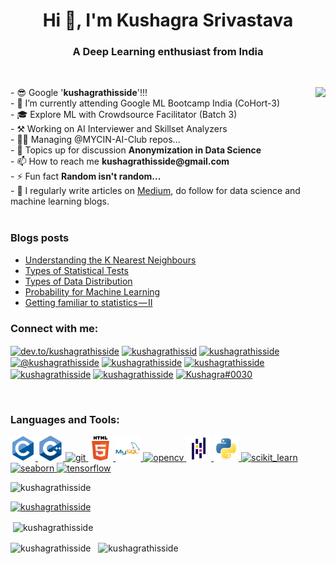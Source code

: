 <h1 align="center">Hi 👋, I'm Kushagra Srivastava</h1>
<h3 align="center">A Deep Learning enthusiast from India</h3>

[//]: # (<p align="left"> <img src="https://komarev.com/ghpvc/?username=kushagrathisside&label=Profile%20views&color=0e75b6&style=flat" alt="kushagrathisside" /> </p>)
<br>

<img src="https://github.com/kushagrathisside/kushagrathisside/blob/main/resources/ezgif.com-gif-maker.gif" height=200 align=right>
- 😎 Google '<b>kushagrathisside</b>'!!!<br>
- 🌱 I’m currently attending Google ML Bootcamp India (CoHort-3)<br>
- 🎓 Explore ML with Crowdsource Facilitator (Batch 3)<br>
- ⚒ Working on AI Interviewer and Skillset Analyzers<br>
- 👨‍💻 Managing @MYCIN-AI-Club repos...<br>
- 💬 Topics up for discussion <b>Anonymization in Data Science</b><br>
- 📫 How to reach me <b>kushagrathisside@gmail.com</b><br>
- ⚡ Fun fact <b>Random isn't random...</b><br>
- 📝 I regularly write articles on <a href="https://medium.com/@kushagrathisside)">Medium</a>, do follow for data science and machine learning blogs.<br>
<br>

### Blogs posts
<!-- BLOG-POST-LIST:START -->
- [Understanding the K Nearest Neighbours](https://medium.com/@kushagrathisside/understanding-the-k-nearest-neighbours-82ed71b59c18?source=rss-69d935b749c------2)
- [Types of Statistical Tests](https://medium.com/@kushagrathisside/types-of-statistical-tests-d295d5c5e5ae?source=rss-69d935b749c------2)
- [Types of Data Distribution](https://medium.com/@kushagrathisside/types-of-data-distribution-e106e8270cf8?source=rss-69d935b749c------2)
- [Probability for Machine Learning](https://medium.com/@kushagrathisside/probability-for-machine-learning-fe1d8a2cdc2?source=rss-69d935b749c------2)
- [Getting familiar to statistics — II](https://medium.com/@kushagrathisside/getting-familiar-to-statistics-ii-d75e9499c65b?source=rss-69d935b749c------2)
<!-- BLOG-POST-LIST:END -->

<h3 align="left">Connect with me:</h3>
<p align="left">
<a href="https://dev.to/dev.to/kushagrathisside" target="blank"><img align="center" src="https://raw.githubusercontent.com/rahuldkjain/github-profile-readme-generator/master/src/images/icons/Social/devto.svg" alt="dev.to/kushagrathisside" height="30" width="40" /></a>
<a href="https://twitter.com/kushagrathissid" target="blank"><img align="center" src="https://raw.githubusercontent.com/rahuldkjain/github-profile-readme-generator/master/src/images/icons/Social/twitter.svg" alt="kushagrathissid" height="30" width="40" /></a>
<a href="https://linkedin.com/in/kushagrathisside" target="blank"><img align="center" src="https://raw.githubusercontent.com/rahuldkjain/github-profile-readme-generator/master/src/images/icons/Social/linked-in-alt.svg" alt="kushagrathisside" height="30" width="40" /></a>
  <a href="https://medium.com/@kushagrathisside" target="blank"><img align="center" src="https://raw.githubusercontent.com/rahuldkjain/github-profile-readme-generator/master/src/images/icons/Social/medium.svg" alt="@kushagrathisside" height="30" width="40" /></a>
<a href="https://kaggle.com/kushagrathisside" target="blank"><img align="center" src="https://raw.githubusercontent.com/rahuldkjain/github-profile-readme-generator/master/src/images/icons/Social/kaggle.svg" alt="kushagrathisside" height="30" width="40" /></a>
<a href="https://instagram.com/kushagrathisside" target="blank"><img align="center" src="https://raw.githubusercontent.com/rahuldkjain/github-profile-readme-generator/master/src/images/icons/Social/instagram.svg" alt="kushagrathisside" height="30" width="40" /></a>
<a href="https://www.hackerrank.com/kushagrathisside" target="blank"><img align="center" src="https://raw.githubusercontent.com/rahuldkjain/github-profile-readme-generator/master/src/images/icons/Social/hackerrank.svg" alt="kushagrathisside" height="30" width="40" /></a>
<a href="https://www.leetcode.com/kushagrathisside" target="blank"><img align="center" src="https://raw.githubusercontent.com/rahuldkjain/github-profile-readme-generator/master/src/images/icons/Social/leet-code.svg" alt="kushagrathisside" height="30" width="40" /></a>
<a href="https://discord.gg/Kushagra#0030" target="blank"><img align="center" src="https://raw.githubusercontent.com/rahuldkjain/github-profile-readme-generator/master/src/images/icons/Social/discord.svg" alt="Kushagra#0030" height="30" width="40" /></a>
</p>
<br>
<h3 align="left">Languages and Tools:</h3>
<p align="left"> <a href="https://www.cprogramming.com/" target="_blank" rel="noreferrer"> <img src="https://raw.githubusercontent.com/devicons/devicon/master/icons/c/c-original.svg" alt="c" width="40" height="40"/> </a> <a href="https://www.w3schools.com/cpp/" target="_blank" rel="noreferrer"> <img src="https://raw.githubusercontent.com/devicons/devicon/master/icons/cplusplus/cplusplus-original.svg" alt="cplusplus" width="40" height="40"/> </a> <a href="https://git-scm.com/" target="_blank" rel="noreferrer"> <img src="https://www.vectorlogo.zone/logos/git-scm/git-scm-icon.svg" alt="git" width="40" height="40"/> </a> <a href="https://www.w3.org/html/" target="_blank" rel="noreferrer"> <img src="https://raw.githubusercontent.com/devicons/devicon/master/icons/html5/html5-original-wordmark.svg" alt="html5" width="40" height="40"/> </a> <a href="https://www.mysql.com/" target="_blank" rel="noreferrer"> <img src="https://raw.githubusercontent.com/devicons/devicon/master/icons/mysql/mysql-original-wordmark.svg" alt="mysql" width="40" height="40"/> </a> <a href="https://opencv.org/" target="_blank" rel="noreferrer"> <img src="https://www.vectorlogo.zone/logos/opencv/opencv-icon.svg" alt="opencv" width="40" height="40"/> </a> <a href="https://pandas.pydata.org/" target="_blank" rel="noreferrer"> <img src="https://raw.githubusercontent.com/devicons/devicon/2ae2a900d2f041da66e950e4d48052658d850630/icons/pandas/pandas-original.svg" alt="pandas" width="40" height="40"/> </a> <a href="https://www.python.org" target="_blank" rel="noreferrer"> <img src="https://raw.githubusercontent.com/devicons/devicon/master/icons/python/python-original.svg" alt="python" width="40" height="40"/> </a> <a href="https://scikit-learn.org/" target="_blank" rel="noreferrer"> <img src="https://upload.wikimedia.org/wikipedia/commons/0/05/Scikit_learn_logo_small.svg" alt="scikit_learn" width="40" height="40"/> </a> <a href="https://seaborn.pydata.org/" target="_blank" rel="noreferrer"> <img src="https://seaborn.pydata.org/_images/logo-mark-lightbg.svg" alt="seaborn" width="40" height="40"/> </a> <a href="https://www.tensorflow.org" target="_blank" rel="noreferrer"> <img src="https://www.vectorlogo.zone/logos/tensorflow/tensorflow-icon.svg" alt="tensorflow" width="40" height="40"/> </a> </p>


<p align="left"> <img src="https://komarev.com/ghpvc/?username=kushagrathisside&label=Profile%20views&color=0e75b6&style=flat" alt="kushagrathisside" /> </p>

<p align="left"> <a href="https://github.com/ryo-ma/github-profile-trophy"><img src="https://github-profile-trophy.vercel.app/?username=kushagrathisside" alt="kushagrathisside" /></a> </p>

<p>&nbsp;<img align="center" src="https://github-readme-stats.vercel.app/api?username=kushagrathisside&show_icons=true&locale=en" alt="kushagrathisside" /></p>

<p><img align="center" src="https://github-readme-streak-stats.herokuapp.com/?user=kushagrathisside&" alt="kushagrathisside" />&nbsp;&nbsp;&nbsp;<img align="center" src="https://github-readme-stats.vercel.app/api/top-langs?username=kushagrathisside&show_icons=true&locale=en&layout=compact" alt="kushagrathisside" /></p>
